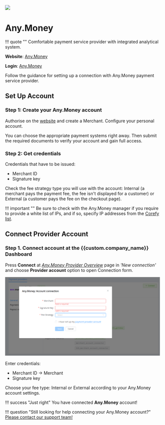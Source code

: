 <img src="https://static.openfintech.io/payment_providers/anymoney/logo.svg?w=400" width="400px" >

# Any.Money

!!! quote ""
    Comfortable payment service provider with integrated analytical system.

**Website**: [Any.Money](https://any.money/en/)

**Login**: [Any.Money](https://any.money/en/authorization)

Follow the guidance for setting up a connection with Any.Money payment service provider.

## Set Up Account

### Step 1: Create your Any.Money account

Authorise on the [website](https://any.money/en/authorization) and create a Merchant. Configure your personal account.

You can choose the appropriate payment systems right away. Then submit the required documents to verify your account and gain full access.

### Step 2: Get credentials

Credentials that have to be issued:

* Merchant ID
* Signature key

Check the fee strategy type you will use with the account: Internal (a merchant pays the payment fee, the fee isn't displayed for a customer) or External (a customer pays the fee on the checkout page).

!!! important ""
    Be sure to check with the Any.Money manager if you require to provide a white list of IPs, and if so, specify IP addresses from the [Corefy list](/integration/ips/).

## Connect Provider Account

### Step 1. Connect account at the {{custom.company_name}} Dashboard

Press **Connect** at [*Any.Money Provider Overview*]({{custom.dashboard_base_url}}connect-directory/payment-providers/anymoney/general) page in *'New connection'* and choose **Provider account** option to open Connection form.

![Connect](images/provider-account.png)

Enter credentials:

* Merchant ID → Merchant
* Signature key

Choose your fee type: Internal or External according to your Any.Money account settings.

!!! success "Just right"
    You have connected **Any.Money** account!

!!! question "Still looking for help connecting your Any.Money account?"
    <!--email_off-->[Please contact our support team!](mailto:{{custom.support_email}})<!--/email_off-->
